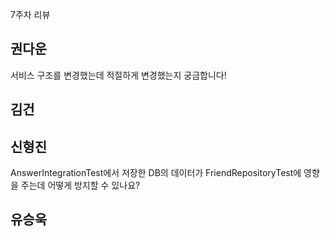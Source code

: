 7주차 리뷰
## 권다운
서비스 구조를 변경했는데 적절하게 변경했는지 궁금합니다!
## 김건
## 신형진
AnswerIntegrationTest에서 저장한 DB의 데이터가 FriendRepositoryTest에 영향을 주는데 어떻게 방지할 수 있나요?
## 유승욱
